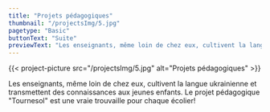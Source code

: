 ```yaml
---
title: "Projets pédagogiques"
thumbnail: "/projectsImg/5.jpg"
pagetype: "Basic"
buttonText: "Suite"
previewText: "Les enseignants, même loin de chez eux, cultivent la langue ukrainienne et transmettent des connaissances aux jeunes enfants. Le projet pédagogique \"Tournesol\" est une vraie trouvaille pour chaque écolier!"
---
```


{{< project-picture src="/projectsImg/5.jpg" alt="Projets pédagogiques" >}}

<div class="text-center container p-6 mx-auto">
Les enseignants, même loin de chez eux, cultivent la langue ukrainienne et transmettent des connaissances aux jeunes enfants.
Le projet pédagogique "Tournesol" est une vraie trouvaille pour chaque écolier!
</div>
